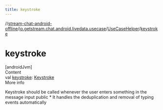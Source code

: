 ```yaml
---
title: keystroke
---
```

//[stream-chat-android-offline](../../../index.md)/[io.getstream.chat.android.livedata.usecase](../index.md)/[UseCaseHelper](index.md)/[keystroke](keystroke.md)



# keystroke  
[androidJvm]  
Content  
val [keystroke](keystroke.md): [Keystroke](../Keystroke/index.md)  
More info  


Keystroke should be called whenever the user enters something in the message input public * It handles the deduplication and removal of typing events automatically

  



